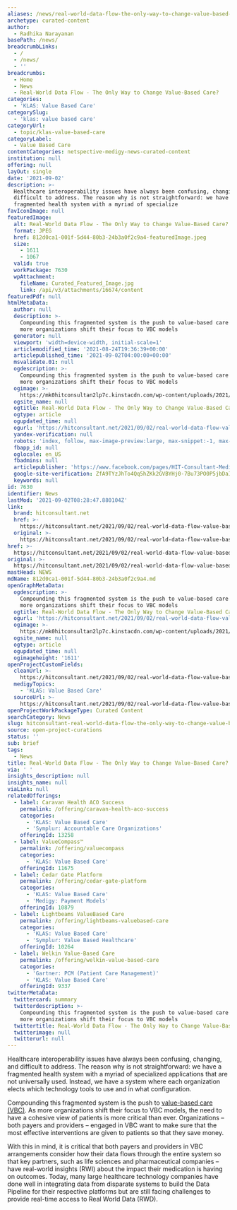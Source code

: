```yaml
---
aliases: /news/real-world-data-flow-the-only-way-to-change-value-based-care
archetype: curated-content
author:
  - Radhika Narayanan
basePath: /news/
breadcrumbLinks:
  - /
  - /news/
  - ''
breadcrumbs:
  - Home
  - News
  - Real-World Data Flow - The Only Way to Change Value-Based Care?
categories:
  - 'KLAS: Value Based Care'
categorySlug:
  - 'klas: value based care'
categoryUrl:
  - topic/klas-value-based-care
categoryLabel:
  - Value Based Care
contentCategories: netspective-medigy-news-curated-content
institution: null
offering: null
layOut: single
date: '2021-09-02'
description: >-
  Healthcare interoperability issues have always been confusing, changing, and
  difficult to address. The reason why is not straightforward: we have a
  fragmented health system with a myriad of specialize
favIconImage: null
featuredImage:
  alt: Real-World Data Flow - The Only Way to Change Value-Based Care?
  format: JPEG
  href: 812d0ca1-001f-5d44-80b3-24b3a0f2c9a4-featuredImage.jpeg
  size:
    - 1611
    - 1067
  valid: true
  workPackage: 7630
  wpAttachment:
    fileName: Curated_Featured_Image.jpg
    link: /api/v3/attachments/16674/content
featuredPdf: null
htmlMetaData:
  author: null
  description: >-
    Compounding this fragmented system is the push to value-based care (VBC). As
    more organizations shift their focus to VBC models
  generator: null
  viewport: 'width=device-width, initial-scale=1'
  articlemodified_time: '2021-08-24T19:36:39+00:00'
  articlepublished_time: '2021-09-02T04:00:00+00:00'
  msvalidate.01: null
  ogdescription: >-
    Compounding this fragmented system is the push to value-based care (VBC). As
    more organizations shift their focus to VBC models
  ogimage: >-
    https://mk0hitconsultan2lp7c.kinstacdn.com/wp-content/uploads/2021/08/MananSheth-ProfilePic.jpg
  ogsite_name: null
  ogtitle: Real-World Data Flow - The Only Way to Change Value-Based Care?
  ogtype: article
  ogupdated_time: null
  ogurl: 'https://hitconsultant.net/2021/09/02/real-world-data-flow-value-based-care/'
  yandex-verification: null
  robots: 'index, follow, max-image-preview:large, max-snippet:-1, max-video-preview:-1'
  fbapp_id: null
  oglocale: en_US
  fbadmins: null
  articlepublisher: 'https://www.facebook.com/pages/HIT-Consultant-Media/302199219847409'
  google-site-verification: ZfA9TYzJhTo4Qq5hZKk2GVBYHj0-7Bu73PO0P5jbDaI
  keywords: null
id: 7630
identifier: News
lastMod: '2021-09-02T08:28:47.880104Z'
link:
  brand: hitconsultant.net
  href: >-
    https://hitconsultant.net/2021/09/02/real-world-data-flow-value-based-care/#.YTCIoZ1KhPY
  original: >-
    https://hitconsultant.net/2021/09/02/real-world-data-flow-value-based-care/#.YTCIoZ1KhPYe 
href: >-
  https://hitconsultant.net/2021/09/02/real-world-data-flow-value-based-care/#.YTCIoZ1KhPY
original: >-
  https://hitconsultant.net/2021/09/02/real-world-data-flow-value-based-care/#.YTCIoZ1KhPYe 
mastHead: NEWS
mdName: 812d0ca1-001f-5d44-80b3-24b3a0f2c9a4.md
openGraphMetaData:
  ogdescription: >-
    Compounding this fragmented system is the push to value-based care (VBC). As
    more organizations shift their focus to VBC models
  ogtitle: Real-World Data Flow - The Only Way to Change Value-Based Care?
  ogurl: 'https://hitconsultant.net/2021/09/02/real-world-data-flow-value-based-care/'
  ogimage: >-
    https://mk0hitconsultan2lp7c.kinstacdn.com/wp-content/uploads/2021/08/MananSheth-ProfilePic.jpg
  ogsite_name: null
  ogtype: article
  ogupdated_time: null
  ogimageheight: '1611'
openProjectCustomFields:
  cleanUrl: >-
    https://hitconsultant.net/2021/09/02/real-world-data-flow-value-based-care/#.YTCIoZ1KhPY
  medigyTopics:
    - 'KLAS: Value Based Care'
  sourceUrl: >-
    https://hitconsultant.net/2021/09/02/real-world-data-flow-value-based-care/#.YTCIoZ1KhPYe 
openProjectWorkPackageType: Curated Content
searchCategory: News
slug: hitconsultant-real-world-data-flow-the-only-way-to-change-value-based-care
source: open-project-curations
status: ''
sub: brief
tags:
  - News
title: Real-World Data Flow - The Only Way to Change Value-Based Care?
via: ' '
insights_description: null
insights_name: null
viaLink: null
relatedOfferings:
  - label: Caravan Health ACO Success
    permalink: /offering/caravan-health-aco-success
    categories:
      - 'KLAS: Value Based Care'
      - 'Symplur: Accountable Care Organizations'
    offeringId: 13258
  - label: ValueCompass™
    permalink: /offering/valuecompass
    categories:
      - 'KLAS: Value Based Care'
    offeringId: 11675
  - label: Cedar Gate Platform
    permalink: /offering/cedar-gate-platform
    categories:
      - 'KLAS: Value Based Care'
      - 'Medigy: Payment Models'
    offeringId: 10879
  - label: Lightbeams ValueBased Care
    permalink: /offering/lightbeams-valuebased-care
    categories:
      - 'KLAS: Value Based Care'
      - 'Symplur: Value Based Healthcare'
    offeringId: 10264
  - label: Welkin Value-Based Care
    permalink: /offering/welkin-value-based-care
    categories:
      - 'Gartner: PCM (Patient Care Management)'
      - 'KLAS: Value Based Care'
    offeringId: 9337
twitterMetaData:
  twittercard: summary
  twitterdescription: >-
    Compounding this fragmented system is the push to value-based care (VBC). As
    more organizations shift their focus to VBC models
  twittertitle: Real-World Data Flow - The Only Way to Change Value-Based Care?
  twitterimage: null
  twitterurl: null
---
```

<p>Healthcare interoperability issues have always been confusing, changing, and difficult to address. The reason why is not straightforward: we have a fragmented health system with a myriad of specialized applications that are not universally used. Instead, we have a system where each organization elects which technology tools to use and in what configuration.</p><p>Compounding this fragmented system is the push to <a href="https://hitconsultant.net/tag/value-based-care/">value-based care (VBC)</a>. As more organizations shift their focus to VBC models, the need to have a cohesive view of patients is more critical than ever. Organizations – both payers and providers – engaged in VBC want to make sure that the most effective interventions are given to patients so that they save money.</p><p>With this in mind, it is critical that both payers and providers in VBC arrangements consider how their data flows through the entire system so that key partners, such as life sciences and pharmaceutical companies – have real-world insights (RWI) about the impact their medication is having on outcomes. Today, many large healthcare technology companies have done well in integrating data from disparate systems to build the Data Pipeline for their respective platforms but are still facing challenges to provide real-time access to Real World Data (RWD).&nbsp;</p>